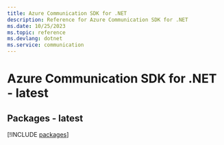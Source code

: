 ```yaml
---
title: Azure Communication SDK for .NET
description: Reference for Azure Communication SDK for .NET
ms.date: 10/25/2023
ms.topic: reference
ms.devlang: dotnet
ms.service: communication
---
```

# Azure Communication SDK for .NET - latest
## Packages - latest
[!INCLUDE [packages](communication-index.md)]